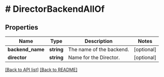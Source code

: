 # # DirectorBackendAllOf

## Properties

Name | Type | Description | Notes
------------ | ------------- | ------------- | -------------
**backend_name** | **string** | The name of the backend. | [optional] 
**director** | **string** | Name for the Director. | [optional] 


[[Back to API list]](../../README.md#endpoints) [[Back to README]](../../README.md)
